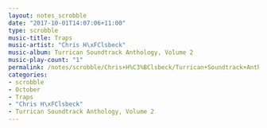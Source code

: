 ```yaml
---
layout: notes_scrobble
date: "2017-10-01T14:07:06+11:00"
type: scrobble
music-title: Traps
music-artist: "Chris H\xFClsbeck"
music-album: Turrican Soundtrack Anthology, Volume 2
music-play-count: "1"
permalink: /notes/scrobble/Chris+H%C3%BClsbeck/Turrican+Soundtrack+Anthology%2C+Volume+2/f6422696d5dc9b6749774593c47f286bce363108.html
categories:
- scrobble
- October
- Traps
- "Chris H\xFClsbeck"
- Turrican Soundtrack Anthology, Volume 2
---
```

